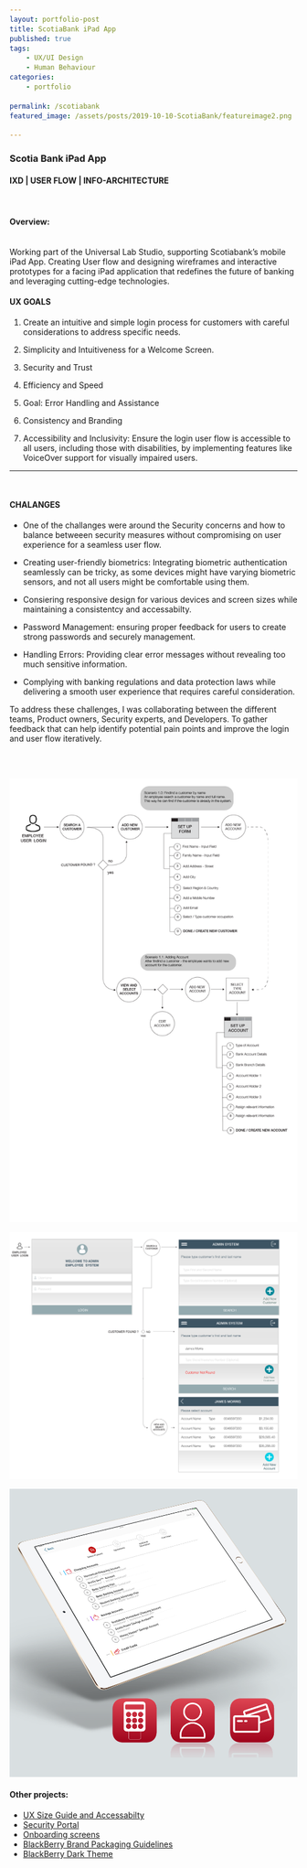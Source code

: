 ```yaml
---
layout: portfolio-post
title: ScotiaBank iPad App
published: true
tags: 
    - UX/UI Design
    - Human Behaviour
categories:
    - portfolio
    
permalink: /scotiabank
featured_image: /assets/posts/2019-10-10-ScotiaBank/featureimage2.png

---
```



### Scotia Bank iPad App


#### IXD | USER FLOW | INFO-ARCHITECTURE   

<br>

#### Overview:

<br>
Working part of the Universal Lab Studio, supporting Scotiabank’s mobile iPad App. 
Creating User flow and designing wireframes and interactive prototypes for a facing iPad application that redefines the future of banking and leveraging cutting-edge technologies. 

<br>

#### UX GOALS

1. Create an intuitive and simple login process for customers with careful considerations to address specific needs. 

2. Simplicity and Intuitiveness for a Welcome Screen. 

3. Security and Trust

4. Efficiency and Speed

5. Goal: Error Handling and Assistance

6. Consistency and Branding

7. Accessibility and Inclusivity: Ensure the login user flow is accessible to all users, including those with disabilities, by implementing features like VoiceOver support for visually impaired users.

****

<br>

#### CHALANGES

- One of the challanges were around the Security concerns and how to balance betweeen security measures without compromising on user experience for a seamless user flow.

- Creating user-friendly biometrics: Integrating biometric authentication seamlessly can be tricky, as some devices might have varying biometric sensors, and not all users might be comfortable using them. 

- Consiering responsive design for various devices and screen sizes while maintaining a consistentcy and accessabilty.

- Password Management: ensuring proper feedback for users to create strong passwords and securely management. 

- Handling Errors: Providing clear error messages without revealing too much sensitive information.

- Complying with banking regulations and data protection laws while delivering a smooth user experience that requires careful consideration.

To address these challenges, I was collaborating between the different teams, Product owners, Security experts, and Developers. To gather feedback that can help identify potential pain points and improve the login and user flow iteratively. 

<br>
  

<br>

![userflow](<../assets/posts/2019-10-10-ScotiaBank/Artboard.png> "userflow")

![userflow](<../assets/posts/2019-10-10-ScotiaBank/Artboard 1 copy.png> "userflow")

![ScotiaBank](<../assets/posts/2019-10-10-ScotiaBank/featureimage2.png> "ScotiaBank")


#### Other projects:

- [UX Size Guide and Accessabilty](/wb-hud)
- [Security Portal](/design-guidelines)
- [Onboarding screens](/empty-data)
- [BlackBerry Brand Packaging Guidelines](/bb-brand) 
- [BlackBerry Dark Theme](/dark-theme) 